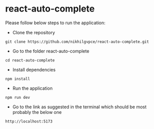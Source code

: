 # react-auto-complete
Please follow below steps to run the application:

- Clone the repository

```
git clone https://github.com/nikhilgvpce/react-auto-complete.git
```

- Go to the folder react-auto-complete

```
cd react-auto-complete
```

- Install dependencies

```
npm install
```

- Run the application

```
npm run dev
```

- Go to the link as suggested in the terminal which should be most probably the below one

```
http://localhost:5173
```
